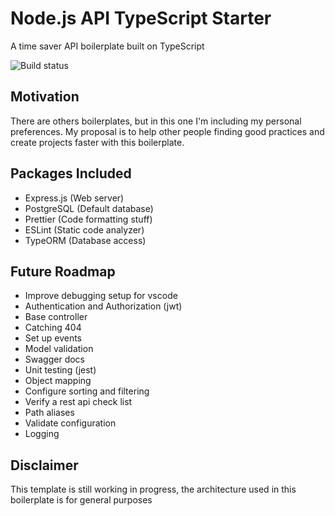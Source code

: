# Node.js API TypeScript Starter

A time saver API boilerplate built on TypeScript

![Build status](https://travis-ci.com/escalonc/nodejs-api-typescript-starter.svg?branch=master)

## Motivation

There are others boilerplates, but in this one I'm including my personal preferences. My proposal is to help other people finding good practices and create projects faster with this boilerplate.

## Packages Included

- Express.js (Web server)
- PostgreSQL (Default database)
- Prettier (Code formatting stuff)
- ESLint (Static code analyzer)
- TypeORM (Database access)

## Future Roadmap

- Improve debugging setup for vscode
- Authentication and Authorization (jwt)
- Base controller
- Catching 404
- Set up events
- Model validation
- Swagger docs
- Unit testing (jest)
- Object mapping
- Configure sorting and filtering
- Verify a rest api check list
- Path aliases
- Validate configuration
- Logging

## Disclaimer

This template is still working in progress,
the architecture used in this boilerplate is for general purposes
